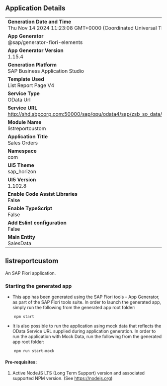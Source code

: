 ## Application Details
|               |
| ------------- |
|**Generation Date and Time**<br>Thu Nov 14 2024 11:23:08 GMT+0000 (Coordinated Universal Time)|
|**App Generator**<br>@sap/generator-fiori-elements|
|**App Generator Version**<br>1.15.4|
|**Generation Platform**<br>SAP Business Application Studio|
|**Template Used**<br>List Report Page V4|
|**Service Type**<br>OData Url|
|**Service URL**<br>http://shd.sbpcorp.com:50000/sap/opu/odata4/sap/zsb_so_data/srvd/sap/zsd_so_data/0001/|
|**Module Name**<br>listreportcustom|
|**Application Title**<br>Sales Orders|
|**Namespace**<br>com|
|**UI5 Theme**<br>sap_horizon|
|**UI5 Version**<br>1.102.8|
|**Enable Code Assist Libraries**<br>False|
|**Enable TypeScript**<br>False|
|**Add Eslint configuration**<br>False|
|**Main Entity**<br>SalesData|

## listreportcustom

An SAP Fiori application.

### Starting the generated app

-   This app has been generated using the SAP Fiori tools - App Generator, as part of the SAP Fiori tools suite.  In order to launch the generated app, simply run the following from the generated app root folder:

```
    npm start
```

- It is also possible to run the application using mock data that reflects the OData Service URL supplied during application generation.  In order to run the application with Mock Data, run the following from the generated app root folder:

```
    npm run start-mock
```

#### Pre-requisites:

1. Active NodeJS LTS (Long Term Support) version and associated supported NPM version.  (See https://nodejs.org)


